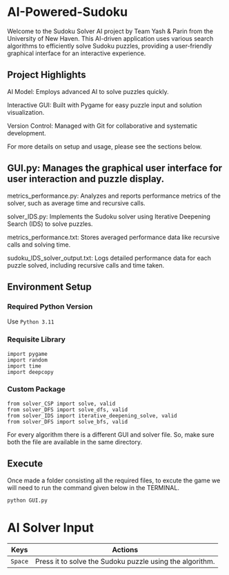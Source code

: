 # AI-Powered-Sudoku
Welcome to the Sudoku Solver AI project by Team Yash & Parin from the University of New Haven. This AI-driven application uses various search algorithms to efficiently solve Sudoku puzzles, providing a user-friendly graphical interface for an interactive experience.

## Project Highlights
AI Model: Employs advanced AI to solve puzzles quickly.

Interactive GUI: Built with Pygame for easy puzzle input and solution visualization.

Version Control: Managed with Git for collaborative and systematic development.

For more details on setup and usage, please see the sections below.

## GUI.py: Manages the graphical user interface for user interaction and puzzle display.
metrics_performance.py: Analyzes and reports performance metrics of the solver, such as average time and recursive calls.

solver_IDS.py: Implements the Sudoku solver using Iterative Deepening Search (IDS) to solve puzzles.

metrics_performance.txt: Stores averaged performance data like recursive calls and solving time.

sudoku_IDS_solver_output.txt: Logs detailed performance data for each puzzle solved, including recursive calls and time taken.

## Environment Setup
  ### Required Python Version
  Use `Python 3.11` 

  ### Requisite Library
  ```
  import pygame
  import random
  import time
  import deepcopy
  ```
  ### Custom Package

  ```
  from solver_CSP import solve, valid
  from solver_DFS import solve_dfs, valid
  from solver_IDS import iterative_deepening_solve, valid
  from solver_DFS import solve_bfs, valid
  ```
  For every algorithm there is a different GUI and solver file. So, make sure both the file are available in the same directory.
## Execute
Once made a folder consisting all the required files, to excute the game we will need to run the command given below in the TERMINAL.
```
python GUI.py
```

# AI Solver Input
| Keys              | Actions                                                          |
|-------------------|------------------------------------------------------------------|
|`Space`  	        | Press it to solve the Sudoku puzzle using the algorithm.         |
  
